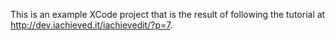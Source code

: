 This is an example XCode project that is the result of following the 
tutorial at http://dev.iachieved.it/iachievedit/?p=7.  

